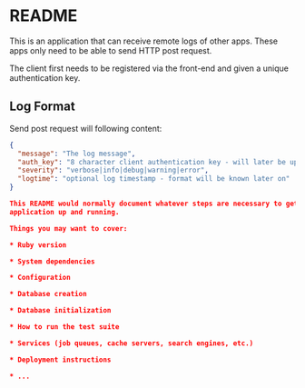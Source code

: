 # README

This is an application that can receive remote logs of other apps. These apps only need to be able to send HTTP post request.

The client first needs to be registered via the front-end and given a unique authentication key.

## Log Format

Send post request will following content:

```json
{
  "message": "The log message",
  "auth_key": "8 character client authentication key - will later be upgraded to 32 of 64 chars",
  "severity": "verbose|info|debug|warning|error",
  "logtime": "optional log timestamp - format will be known later on"
}

This README would normally document whatever steps are necessary to get the
application up and running.

Things you may want to cover:

* Ruby version

* System dependencies

* Configuration

* Database creation

* Database initialization

* How to run the test suite

* Services (job queues, cache servers, search engines, etc.)

* Deployment instructions

* ...
